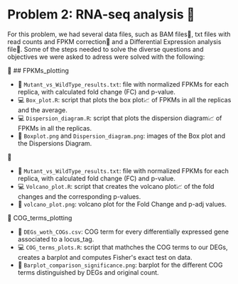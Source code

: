 # Problem 2: RNA-seq analysis 🧬
For this problem, we had several data files, such as BAM files📄, txt files with read counts and FPKM correction📄 and a Differential Expression analysis file📄. Some of the steps needed to solve the diverse questions and objectives we were asked to adress were solved with the following:

📁 ## FPKMs_plotting
- 📄 `Mutant_vs_WildType_results.txt`: file with normalized FPKMs for each replica, with calculated fold change (FC) and p-value.
- 💻 `Box_plot.R`: script that plots the box plot📈 of FPKMs in all the replicas and the average.
- 💻 `Dispersion_diagram.R`: script that plots the dispersion diagram📈 of FPKMs in all the replicas.
- 🎨 `Boxplot.png` and `Dispersion_diagram.png`: images of the Box plot and the Dispersions Diagram. 


📁 
- 📄 `Mutant_vs_WildType_results.txt`: file with normalized FPKMs for each replica, with calculated fold change (FC) and p-value.
- 💻 `Volcano_plot.R`: script that creates the volcano plot📈 of the fold changes and the corresponding p-values.
- 🎨 `volcano_plot.png`: volcano plot for the Fold Change and p-adj values.  


📁 COG_terms_plotting
- 📄 `DEGs_woth_COGs.csv`: COG term for every differentially expressed gene associated to a locus_tag. 
- 💻 `COG_terms_plots.R`: script that mathches the COG terms to our DEGs, creates a barplot and computes Fisher's exact test on data. 
- 🎨 `Barplot_comparison_significance.png`: barplot for the different COG terms distinguished by DEGs and original count. 
